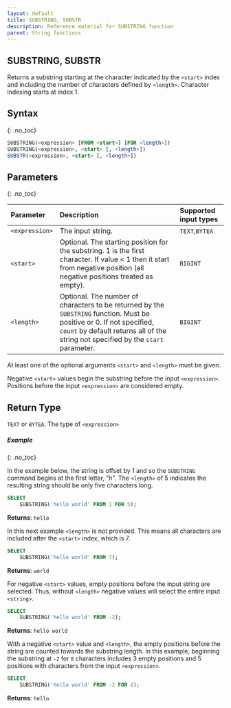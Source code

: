 ```yaml
---
layout: default
title: SUBSTRING, SUBSTR
description: Reference material for SUBSTRING function
parent: String functions
---
```

## SUBSTRING, SUBSTR

Returns a substring starting at the character indicated by the `<start>` index and including the number of characters defined by `<length>`.
Character indexing starts at index 1.


## Syntax
{: .no_toc}

```sql
SUBSTRING(<expression> [FROM <start>] [FOR <length>])
SUBSTRING(<expression>, <start> [, <length>])
SUBSTR(<expression>, <start> [, <length>])
```

## Parameters
{: .no_toc}

| Parameter      | Description                                                                                                                                                                                                  | Supported input types |
|:---------------|:-------------------------------------------------------------------------------------------------------------------------------------------------------------------------------------------------------------|:----------------------|
| `<expression>` | The input string.   	                                                                                                                                                                                        | `TEXT`,`BYTEA`        |
| `<start>`      | Optional. The starting position for the substring. 1 is the first character. If value < 1 then it start from negative position (all negative positions treated as empty).                                    | `BIGINT`              |
| `<length>`     | Optional. The number of characters to be returned by the `SUBSTRING` function. Must be positive or 0. If not specified, `count` by default returns all of the string not specified by the `start` parameter. | `BIGINT`              |

At least one of the optional arguments `<start>` and `<length>` must be given.

Negative `<start>` values begin the substring before the input `<expression>`. Positions before the input `<expression>` are considered empty.

## Return Type
`TEXT` or `BYTEA`. The type of `<expression>`

##### Example
{: .no_toc}

In the example below, the string is offset by 1 and so the `SUBSTRING` command begins at the first letter, "h". The `<length>` of 5 indicates the resulting string should be only five characters long.

```sql
SELECT
	SUBSTRING('hello world' FROM 1 FOR 5);
```

**Returns**: `hello`

In this next example `<length>` is not provided. This means all characters are included after the `<start>` index, which is 7.

```sql
SELECT
	SUBSTRING('hello world' FROM 7);
```

**Returns**: `world`

For negative `<start>` values, empty positions before the input string are selected. Thus, without `<length>` negative values will select the entire input `<string>`.

```sql
SELECT
	SUBSTRING('hello world' FROM -2);
```

**Returns**: `hello world`

With a negative `<start>` value and `<length>`, the empty positions before the string are counted towards the substring length. In this example, beginning the substring at `-2` for `8` characters includes 3 empty positions and 5 positions with characters from the input `<expression>`.

```sql
SELECT
	SUBSTRING('hello world' FROM -2 FOR 8);
```

**Returns**: `hello`
